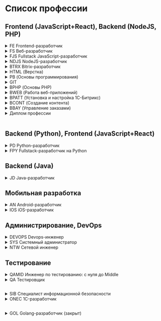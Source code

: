 # Список профессии

## Frontend (JavaScript+React), Backend (NodeJS, PHP)

<details><summary>FE Frontend-разработчик</summary>
<br>
<br>
<details><summary> HTML (Верстка)</summary>

   + [HTML-Homeworks](https://github.com/netology-code/html-homeworks)
   + [HTML-2-Homeworks](https://github.com/netology-code/html-2-homeworks)
   + [HTML-2-Diploma](https://github.com/netology-code/html-2-diploma)
   + [html-2-materials](https://github.com/netology-code/html-2-materials)
  
</details>
<details><summary>MQ (Мобильная и адаптивная верстка)</summary>

   + [MQ-Materials](https://github.com/netology-code/mq-materials)
   + [MQ-Homeworks](https://github.com/netology-code/mq-homeworks)
   + [MQ-Diploma](https://github.com/netology-code/mq-diploma)
   + [MQ-Diploma-Old](https://github.com/netology-code/mq-diploma-old)
  
</details>
<details><summary>PB (Основы программирования)</summary>

   + [PB-Materials](https://github.com/netology-code/pb-materials)
   + [PB-2-Materials](https://github.com/netology-code/pb-2-materials)
   + [PB-Homeworks](https://github.com/netology-code/pb-homeworks)
   + [PB-Diplom](https://github.com/netology-code/pb-diplom)

</details>
<details><summary>GIT</summary>

   + [Git-Materials](https://github.com/netology-code/git-materials)
   + [Git-Homeworks](https://github.com/netology-code/git-homeworks)

</details>
<details><summary>BJS (Основы JavaScript)</summary>

   + [BJS-Materials](https://github.com/netology-code/bjs-materials)
   + [BJS-Homeworks](https://github.com/netology-code/bjs-homeworks)
   + [BJS-2-Homeworks](https://github.com/netology-code/bjs-2-homeworks)
   + [BJS-Diplom](https://github.com/netology-code/bjs-diplom)
   + [bjs-3-code](https://github.com/netology-code/bjs-3-code)

</details>
<details><summary>BHJ (Основы JS в браузере)</summary>

   + [bhj-materials](https://github.com/netology-code/bhj-materials)
   + [bhj-homeworks](https://github.com/netology-code/bhj-homeworks)
   + [bhj-diploma](https://github.com/netology-code/bhj-diploma)
   + [bhj-diploma-backend](https://github.com/netology-code/bhj-diploma-backend)

</details>
<details><summary>AJS (JavaScript продвинутый)</summary>

   + [ajs-materials](https://github.com/netology-code/ajs-materials)
   + [ajs-homeworks](https://github.com/netology-code/ajs-homeworks)
   + [ajs-diploma](https://github.com/netology-code/ajs-diploma)
   + [ajs-code](https://github.com/netology-code/ajs-code)
   + [ajs-task](https://github.com/netology-code/ajs-task)
   + [ajs-templates](https://github.com/netology-code/ajs-templates)
   + [ajs-platforms](https://github.com/netology-code/ajs-platforms)
   + [ajs](https://github.com/netology-code/ajs)

</details>
<details><summary>AHJ (JavaScript в браузере продвинутый)</summary>

   + [ahj_code](https://github.com/netology-code/ahj_code)
   + [ahj-materials](https://github.com/netology-code/ahj-materials)
   + [ahj-templates](https://github.com/netology-code/ahj-templates)
   + [ahj-homeworks](https://github.com/netology-code/ahj-homeworks)
   + [ahj-code](https://github.com/netology-code/ahj-code)
   + [ahj-diploma](https://github.com/netology-code/ahj-diploma)

</details>
<details><summary>RA (Библиотека React)</summary>

   + [ra16-homeworks](https://github.com/netology-code/ra16-homeworks)
   + [ra16-materials](https://github.com/netology-code/ra16-materials)
   + [ra-materials](https://github.com/netology-code/ra-materials)
   + [ra16-code](https://github.com/netology-code/ra16-code)
   + [ra16-templates](https://github.com/netology-code/ra16-templates)
   + [ra16-diploma](https://github.com/netology-code/ra16-diploma)
   + [ra-16-810411](https://github.com/netology-code/ra-16-810411)
   + [ra-17-rodionov217](https://github.com/netology-code/ra-17-rodionov217)
   + [ra-17-KonstantinKliukach](https://github.com/netology-code/ra-17-KonstantinKliukach)
   + [ra-18-pavellevchuk](https://github.com/netology-code/ra-18-pavellevchuk)

</details>
<details><summary>Диплом профессии</summary>

   + [fe-2-diplom](https://github.com/netology-code/fe-2-diplom)
   + [fe-diplom-trainbooking](https://github.com/netology-code/fe-diplom-trainbooking)

</details>
<br>
</details>


<details><summary>FS Веб-разработчик</summary>
<br>
<br>
<details><summary>HTML (Верстка)</summary>

   + [HTML-Homeworks](https://github.com/netology-code/html-homeworks)
   + [HTML-2-Homeworks](https://github.com/netology-code/html-2-homeworks)
   + [HTML-2-Diploma](https://github.com/netology-code/html-2-diploma)
   + [html-2-materials](https://github.com/netology-code/html-2-materials)
  
</details>
<details><summary>MQ (Мобильная и адаптивная верстка)</summary>

   + [MQ-Materials](https://github.com/netology-code/mq-materials)
   + [MQ-Homeworks](https://github.com/netology-code/mq-homeworks)
   + [MQ-Diploma](https://github.com/netology-code/mq-diploma)
   + [MQ-Diploma-Old](https://github.com/netology-code/mq-diploma-old)
  
</details>
<details><summary>PB (Основы программирования)</summary>

   + [PB-Materials](https://github.com/netology-code/pb-materials)
   + [PB-2-Materials](https://github.com/netology-code/pb-2-materials)
   + [PB-Homeworks](https://github.com/netology-code/pb-homeworks)
   + [PB-Diplom](https://github.com/netology-code/pb-diplom)

</details>
<details><summary>GIT</summary>

   + [Git-Materials](https://github.com/netology-code/git-materials)
   + [Git-Homeworks](https://github.com/netology-code/git-homeworks)

</details>
<details><summary>BJS (Основы JavaScript)</summary>

   + [BJS-Materials](https://github.com/netology-code/bjs-materials)
   + [BJS-Homeworks](https://github.com/netology-code/bjs-homeworks)
   + [BJS-2-Homeworks](https://github.com/netology-code/bjs-2-homeworks)
   + [BJS-Diplom](https://github.com/netology-code/bjs-diplom)
   + [bjs-3-code](https://github.com/netology-code/bjs-3-code)

</details>
<details><summary>BHJ (Основы JS в браузере)</summary>

   + [bhj-materials](https://github.com/netology-code/bhj-materials)
   + [bhj-homeworks](https://github.com/netology-code/bhj-homeworks)
   + [bhj-diploma](https://github.com/netology-code/bhj-diploma)
   + [bhj-diploma-backend](https://github.com/netology-code/bhj-diploma-backend)

</details>
<details><summary>AJS (JavaScript продвинутый)</summary>

   + [ajs-materials](https://github.com/netology-code/ajs-materials)
   + [ajs-homeworks](https://github.com/netology-code/ajs-homeworks)
   + [ajs-diploma](https://github.com/netology-code/ajs-diploma)
   + [ajs-code](https://github.com/netology-code/ajs-code)
   + [ajs-task](https://github.com/netology-code/ajs-task)
   + [ajs-templates](https://github.com/netology-code/ajs-templates)
   + [ajs-platforms](https://github.com/netology-code/ajs-platforms)
   + [ajs](https://github.com/netology-code/ajs)

</details>
<details><summary>AHJ (JavaScript в браузере продвинутый)</summary>

   + [ahj_code](https://github.com/netology-code/ahj_code)
   + [ahj-materials](https://github.com/netology-code/ahj-materials)
   + [ahj-templates](https://github.com/netology-code/ahj-templates)
   + [ahj-homeworks](https://github.com/netology-code/ahj-homeworks)
   + [ahj-code](https://github.com/netology-code/ahj-code)
   + [ahj-diploma](https://github.com/netology-code/ahj-diploma)

</details>
<details><summary>RA (Библиотека React)</summary>

   + [ra16-homeworks](https://github.com/netology-code/ra16-homeworks)
   + [ra16-materials](https://github.com/netology-code/ra16-materials)
   + [ra-materials](https://github.com/netology-code/ra-materials)
   + [ra16-code](https://github.com/netology-code/ra16-code)
   + [ra16-templates](https://github.com/netology-code/ra16-templates)
   + [ra16-diploma](https://github.com/netology-code/ra16-diploma)
   + [ra-16-810411](https://github.com/netology-code/ra-16-810411)
   + [ra-17-rodionov217](https://github.com/netology-code/ra-17-rodionov217)
   + [ra-17-KonstantinKliukach](https://github.com/netology-code/ra-17-KonstantinKliukach)
   + [ra-18-pavellevchuk](https://github.com/netology-code/ra-18-pavellevchuk)

</details>
<details><summary>BPHP (Основы PHP)</summary>

   + [bphp-2-homeworks](https://github.com/netology-code/bphp-2-homeworks)
   + [bphp-2-materials](https://github.com/netology-code/bphp-2-materials)
   + [bphp-2-code](https://github.com/netology-code/bphp-2-code)
   + [bphp-diplom](https://github.com/netology-code/bphp-diplom)
   + [bphp-homeworks](https://github.com/netology-code/bphp-homeworks)
   + [bphp-materials](https://github.com/netology-code/bphp-materials)
  
</details>
<details><summary>APHP (Продвинутый PHP)</summary>

   + [aphp-homeworks](https://github.com/netology-code/aphp-homeworks)
   + [aphp-materials](https://github.com/netology-code/aphp-materials)

</details>
<details><summary>LRV (Laravel)</summary>

   + [lrv-homeworks](https://github.com/netology-code/lrv-homeworks)

</details>
<details><summary>Диплом профессии</summary>

   + [fs-2-diplom](https://github.com/netology-code/fs-2-diplom)
   + [fs-diplom](https://github.com/netology-code/fs-diplom)

</details>
<br>
</details>

<details><summary>FJS Fullstack JavaScript-разработчик</summary>
<br>
<br>
<details><summary>HTML (Верстка)</summary>

   + [HTML-Homeworks](https://github.com/netology-code/html-homeworks)
   + [HTML-2-Homeworks](https://github.com/netology-code/html-2-homeworks)
   + [HTML-2-Diploma](https://github.com/netology-code/html-2-diploma)
   + [html-2-materials](https://github.com/netology-code/html-2-materials)
  
</details>
<details><summary>MQ (Мобильная и адаптивная верстка)</summary>

   + [MQ-Materials](https://github.com/netology-code/mq-materials)
   + [MQ-Homeworks](https://github.com/netology-code/mq-homeworks)
   + [MQ-Diploma](https://github.com/netology-code/mq-diploma)
   + [MQ-Diploma-Old](https://github.com/netology-code/mq-diploma-old)
  
</details>
<details><summary>PB (Основы программирования)</summary>

   + [PB-Materials](https://github.com/netology-code/pb-materials)
   + [PB-2-Materials](https://github.com/netology-code/pb-2-materials)
   + [PB-Homeworks](https://github.com/netology-code/pb-homeworks)
   + [PB-Diplom](https://github.com/netology-code/pb-diplom)

</details>
<details><summary>GIT</summary>

   + [Git-Materials](https://github.com/netology-code/git-materials)
   + [Git-Homeworks](https://github.com/netology-code/git-homeworks)

</details>
<details><summary>BJS (Основы JavaScript)</summary>

   + [BJS-Materials](https://github.com/netology-code/bjs-materials)
   + [BJS-Homeworks](https://github.com/netology-code/bjs-homeworks)
   + [BJS-2-Homeworks](https://github.com/netology-code/bjs-2-homeworks)
   + [BJS-Diplom](https://github.com/netology-code/bjs-diplom)
   + [bjs-3-code](https://github.com/netology-code/bjs-3-code)

</details>
<details><summary>BHJ (Основы JS в браузере)</summary>

   + [bhj-materials](https://github.com/netology-code/bhj-materials)
   + [bhj-homeworks](https://github.com/netology-code/bhj-homeworks)
   + [bhj-diploma](https://github.com/netology-code/bhj-diploma)
   + [bhj-diploma-backend](https://github.com/netology-code/bhj-diploma-backend)

</details>
<details><summary>AJS (JavaScript продвинутый)</summary>

   + [ajs-materials](https://github.com/netology-code/ajs-materials)
   + [ajs-homeworks](https://github.com/netology-code/ajs-homeworks)
   + [ajs-diploma](https://github.com/netology-code/ajs-diploma)
   + [ajs-code](https://github.com/netology-code/ajs-code)
   + [ajs-task](https://github.com/netology-code/ajs-task)
   + [ajs-templates](https://github.com/netology-code/ajs-templates)
   + [ajs-platforms](https://github.com/netology-code/ajs-platforms)
   + [ajs](https://github.com/netology-code/ajs)

</details>
<details><summary>RA (Библиотека React)</summary>

   + [ra16-homeworks](https://github.com/netology-code/ra16-homeworks)
   + [ra16-materials](https://github.com/netology-code/ra16-materials)
   + [ra-materials](https://github.com/netology-code/ra-materials)
   + [ra16-code](https://github.com/netology-code/ra16-code)
   + [ra16-templates](https://github.com/netology-code/ra16-templates)
   + [ra16-diploma](https://github.com/netology-code/ra16-diploma)
   + [ra-16-810411](https://github.com/netology-code/ra-16-810411)
   + [ra-17-rodionov217](https://github.com/netology-code/ra-17-rodionov217)
   + [ra-17-KonstantinKliukach](https://github.com/netology-code/ra-17-KonstantinKliukach)
   + [ra-18-pavellevchuk](https://github.com/netology-code/ra-18-pavellevchuk)

</details>
<details><summary>NDSE - Настройка окружения и Express.js</summary>

   + [ndse-homeworks](https://github.com/netology-code/ndse-homeworks)
   + [ndse-diplom](https://github.com/netology-code/ndse-diplom)
   + [ndse-code](https://github.com/netology-code/ndse-code)

</details>
<details><summary>NDTNF - Typescript, Nest.js, Firebase</summary>

   + [ndtnf-homeworks](https://github.com/netology-code/ndtnf-homeworks)
   + [ndtnf-code](https://github.com/netology-code/ndtnf-code)

</details>
<details><summary>Диплом профессии</summary>
   
  + []()

</details>
<br>
</details>


<details><summary>NDJS NodeJS-разработчик</summary>
<br>
<br>
<details><summary>NDSE (Настройка окружения и Express.js)</summary>

   + [ndse-homeworks](https://github.com/netology-code/ndse-homeworks)
   + [ndse-diplom](https://github.com/netology-code/ndse-diplom)
   + [ndse-code](https://github.com/netology-code/ndse-code)

</details>
<details><summary>NDTNF (Typescript, Nest.js, Firebase)</summary>

   + [ndtnf-homeworks](https://github.com/netology-code/ndtnf-homeworks)
   + [ndtnf-code](https://github.com/netology-code/ndtnf-code)

</details>
<details><summary>Диплом профессии</summary>

   + []()

</details>
<br>
</details>

<details><summary>BTRX Bitrix-разработчик</summary>
 + [btrx-homeworks](https://github.com/netology-code/btrx-homeworks)
</details>   

<details><summary>HTML (Верстка)</summary>

   + [HTML-Homeworks](https://github.com/netology-code/html-homeworks)
   + [HTML-2-Homeworks](https://github.com/netology-code/html-2-homeworks)
   + [HTML-2-Diploma](https://github.com/netology-code/html-2-diploma)
   + [html-2-materials](https://github.com/netology-code/html-2-materials)
  
</details>
<details><summary>PB (Основы программирования)</summary>

   + [PB-Materials](https://github.com/netology-code/pb-materials)
   + [PB-2-Materials](https://github.com/netology-code/pb-2-materials)
   + [PB-Homeworks](https://github.com/netology-code/pb-homeworks)
   + [PB-Diplom](https://github.com/netology-code/pb-diplom)

</details>
<details><summary>GIT</summary>

   + [Git-Materials](https://github.com/netology-code/git-materials)
   + [Git-Homeworks](https://github.com/netology-code/git-homeworks)

</details>
<details><summary>BPHP (Основы PHP)</summary>

   + [bphp-2-homeworks](https://github.com/netology-code/bphp-2-homeworks)
   + [bphp-2-materials](https://github.com/netology-code/bphp-2-materials)
   + [bphp-2-code](https://github.com/netology-code/bphp-2-code)
   + [bphp-diplom](https://github.com/netology-code/bphp-diplom)
   + [bphp-homeworks](https://github.com/netology-code/bphp-homeworks)
   + [bphp-materials](https://github.com/netology-code/bphp-materials)
  
</details>
<details><summary>BWEB (Работа веб-приложений)</summary>

   + []()

</details>
<details><summary>BPATT (Установка и настройка 1С-Битрикс)</summary>

   + []()

</details>
<details><summary>BCONT (Создание контента)</summary>

   + []()

</details>
<details><summary>BBAY (Управление заказами)</summary>

   + []()

</details>
<details><summary>Диплом профессии</summary>

   + []()

</details>
<br>
</details>

## Backend (Python), Frontend (JavaScript+React)

<details><summary>PD Python-разработчик</summary>
<br>
<br>
<details><summary>PY (Python 1 уровень)</summary>

   + [py-homeworks-basic](https://github.com/netology-code/py-homeworks-basic)
   + [py-homework-basic](https://github.com/netology-code/py-homework-basic)
   + [py-homework-basic-files](https://github.com/netology-code/py-homework-basic-files)
   + [py-diplom-basic](https://github.com/netology-code/py-diplom-basic)
   + [pyfree-homeworks](https://github.com/netology-code/pyfree-homeworks)
   + [py-homeworks-db](https://github.com/netology-code/py-homeworks-db)
   + [py-diplom](https://github.com/netology-code/py-diplom)
   + [py-homeworks](https://github.com/netology-code/py-homeworks)
   + [py-homeworks-new-old](https://github.com/netology-code/py-homeworks-new-old)
   + [py-materials](https://github.com/netology-code/py-materials)
   + [Python_course](https://github.com/netology-code/Python_course)
   + [pythoncourse](https://github.com/netology-code/pythoncourse)
   + [python-final-diplom](https://github.com/netology-code/python-final-diplom)

</details>
<details><summary>GIT</summary>

   + [Git-Materials](https://github.com/netology-code/git-materials)
   + [Git-Homeworks](https://github.com/netology-code/git-homeworks)

</details>
<details><summary>SQLPY (базы данных)</summary>

   + []()

</details>
<details><summary>ADPY (Python продвинутый)</summary>

   + [py-advanced-diplom](https://github.com/netology-code/py-advanced-diplom)
   + [py-homeworks-advanced](https://github.com/netology-code/py-homeworks-advanced)

</details>
<details><summary>DJ (Фреймворк Django)</summary>

   + [dj-homeworks](https://github.com/netology-code/dj-homeworks)
   + [DJ_code](https://github.com/netology-code/DJ_code)
   + [dj-diplom](https://github.com/netology-code/dj-diplom)
   + [dj-materials](https://github.com/netology-code/dj-materials)
   + [django-graduate-work](https://github.com/netology-code/django-graduate-work)

</details>
<details><summary>WEBPY (Python в вебразработке)</summary>

   + [py-homeworks-web](https://github.com/netology-code/py-homeworks-web)

</details>
<details><summary>Диплом профессии</summary>

   + [pd-diplom](https://github.com/netology-code/pd-diplom)

</details>
<br>
</details>

<details><summary>FPY Fullstack-разработчик на Python</summary>
<br>
<br>
<details><summary>PY (Python 1 уровень)</summary>

   + []()---------------------------------------------------
   + []()
   + []()

</details>
<details><summary>GIT</summary>

   + [Git-Materials](https://github.com/netology-code/git-materials)
   + [Git-Homeworks](https://github.com/netology-code/git-homeworks)

</details>
<details><summary>SQLPY (базы данных)</summary>

   + []()

</details>
<details><summary>ADPY (Python продвинутый)</summary>

   + []()

</details>
<details><summary>DJ (Фреймворк Django)</summary>

   + [dj-homeworks](https://github.com/netology-code/dj-homeworks)
   + [DJ_code](https://github.com/netology-code/DJ_code)
   + [dj-diplom](https://github.com/netology-code/dj-diplom)
   + [dj-materials](https://github.com/netology-code/dj-materials)
   + [django-graduate-work](https://github.com/netology-code/django-graduate-work)

</details>
<details><summary>HTML (Верстка)</summary>

   + [HTML-Homeworks](https://github.com/netology-code/html-homeworks)
   + [HTML-2-Homeworks](https://github.com/netology-code/html-2-homeworks)
   + [HTML-2-Diploma](https://github.com/netology-code/html-2-diploma)
   + [html-2-materials](https://github.com/netology-code/html-2-materials)
  
</details>
<details><summary>FPYMQ (Адаптивная и мобильная верстка VIDEO)</summary>

   + []()

</details>
<details><summary>FPYJS (Введение в JavaScript для FPY)</summary>

   + []()

</details>
<details><summary>BHJ(Основы JS в браузере)</summary>

   + [bhj-materials](https://github.com/netology-code/bhj-materials)
   + [bhj-homeworks](https://github.com/netology-code/bhj-homeworks)
   + [bhj-diploma](https://github.com/netology-code/bhj-diploma)
   + [bhj-diploma-backend](https://github.com/netology-code/bhj-diploma-backend)

</details>
<details><summary>AJS (JavaScript продвинутый)</summary>

   + [ajs-materials](https://github.com/netology-code/ajs-materials)
   + [ajs-homeworks](https://github.com/netology-code/ajs-homeworks)
   + [ajs-diploma](https://github.com/netology-code/ajs-diploma)
   + [ajs-code](https://github.com/netology-code/ajs-code)
   + [ajs-task](https://github.com/netology-code/ajs-task)
   + [ajs-templates](https://github.com/netology-code/ajs-templates)
   + [ajs-platforms](https://github.com/netology-code/ajs-platforms)
   + [ajs](https://github.com/netology-code/ajs)

</details>
<details><summary>AHJ (JavaScript в браузере продвинутый)</summary>

   + [ahj_code](https://github.com/netology-code/ahj_code)
   + [ahj-materials](https://github.com/netology-code/ahj-materials)
   + [ahj-templates](https://github.com/netology-code/ahj-templates)
   + [ahj-homeworks](https://github.com/netology-code/ahj-homeworks)
   + [ahj-code](https://github.com/netology-code/ahj-code)
   + [ahj-diploma](https://github.com/netology-code/ahj-diploma)

</details>
<details><summary>RA (Библиотека React)</summary>

   + [ra16-homeworks](https://github.com/netology-code/ra16-homeworks)
   + [ra16-materials](https://github.com/netology-code/ra16-materials)
   + [ra-materials](https://github.com/netology-code/ra-materials)
   + [ra16-code](https://github.com/netology-code/ra16-code)
   + [ra16-templates](https://github.com/netology-code/ra16-templates)
   + [ra16-diploma](https://github.com/netology-code/ra16-diploma)
   + [ra-16-810411](https://github.com/netology-code/ra-16-810411)
   + [ra-17-rodionov217](https://github.com/netology-code/ra-17-rodionov217)
   + [ra-17-KonstantinKliukach](https://github.com/netology-code/ra-17-KonstantinKliukach)
   + [ra-18-pavellevchuk](https://github.com/netology-code/ra-18-pavellevchuk)

</details>
<details><summary>Диплом профессии</summary>

   + []()

</details>
<br>
</details>

## Backend (Java)

<details><summary>JD Java-разработчик</summary>
<br>
<br>
<details><summary>JAVA (Основы Java)</summary>

   + [java-homeworks](https://github.com/netology-code/java-homeworks)
   + [java-materials](https://github.com/netology-code/java-materials)

</details>
<details><summary>GIT</summary>

   + [Git-Materials](https://github.com/netology-code/git-materials)
   + [Git-Homeworks](https://github.com/netology-code/git-homeworks)

</details>
<details><summary>JAVACORE (Java Core)</summary>

   + []()

</details>
<details><summary>JPAT (Шаблоны проектирования)</summary>

   + []()

</details>
<details><summary>JADV (Многопоточное и функциональное программирование)</summary>

   + []()

</details>
<details><summary>JSPR (Web, Spring & Spring MVC)</summary>

   + [jspr-homeworks](https://github.com/netology-code/jspr-homeworks)
   + [jspr-code](https://github.com/netology-code/jspr-code)

</details>
<details><summary>JCLO (Spring Boot, deployment и инфраструктура)</summary>

   + []()

</details>
<details><summary>JDATA (Хранение данных и организация безопасности)</summary>

   + []()

</details>
<details><summary>Диплом профессии</summary>

   + []()

</details>
<br>
</details>

## Мобильная разработка

<details><summary>AN Android-разработчик</summary>
<br>
<br>
<details><summary>JAVA (Основы Java)</summary>

   + [java-homeworks](https://github.com/netology-code/java-homeworks)
   + [java-materials](https://github.com/netology-code/java-materials)

</details>
<details><summary>GIT</summary>

   + [Git-Materials](https://github.com/netology-code/git-materials)
   + [Git-Homeworks](https://github.com/netology-code/git-homeworks)

</details>
<details><summary>KT (Введение в Kotlin)</summary>

   + [kt-code](https://github.com/netology-code/kt-code)
   + [kt-homeworks](https://github.com/netology-code/kt-homeworks)

</details>
<details><summary>AND (Введение в Android)</summary>

   + [and2-code](https://github.com/netology-code/and2-code)
   + [and-diploma](https://github.com/netology-code/and-diploma)
   + [and2-homeworks](https://github.com/netology-code/and2-homeworks)
   + [and2ci](https://github.com/netology-code/and2ci)
   + [and-new-code](https://github.com/netology-code/and-new-code)
   + [and-new-homeworks](https://github.com/netology-code/and-new-homeworks)
   + [and-homeworks](https://github.com/netology-code/and-homeworks)
   + [and-materials](https://github.com/netology-code/and-materials)
   + [and-diplom](https://github.com/netology-code/and-diplom)

</details>
<details><summary>ANDIN (Промышленная разработка на Android)</summary>

   + [andin-homeworks](https://github.com/netology-code/andin-homeworks)
   + [andin-code](https://github.com/netology-code/andin-code)

</details>
<details><summary>ANDAD (Продвинутый Android)</summary>

   + [andad-code](https://github.com/netology-code/andad-code)
   + [andad-homeworks](https://github.com/netology-code/andad-homeworks)

</details>
<details><summary>Диплом профессии</summary>

   + []()

</details>
<br>
</details>

<details><summary>IOS iOS-разработчик</summary>
  <br>
  <br>
<details><summary>BIOS (Введение в Swift)</summary>

   + [bios-2-homeworks](https://github.com/netology-code/bios-2-homeworks)
   + [bios-homeworks](https://github.com/netology-code/bios-homeworks)
   + [bios-materials  ](https://github.com/netology-code/bios-materials)
   + [bios-2-materials](https://github.com/netology-code/bios-2-materials)

</details>
<details><summary>GIT</summary>

   + [Git-Materials](https://github.com/netology-code/git-materials)
   + [Git-Homeworks](https://github.com/netology-code/git-homeworks)

</details>
<details><summary>AIOS (Объектно-ориентированное программирование на Swift)</summary>

   + [aios-homeworks](https://github.com/netology-code/aios-homeworks)
   + [aios-materials](https://github.com/netology-code/aios-materials)

</details>
<details><summary>IOSUI (Разработка iOS-приложений — интерфейс пользователя)
</summary>

   + [iosui-homeworks](https://github.com/netology-code/iosui-homeworks)
   + [iosui-diplom](https://github.com/netology-code/iosui-diplom)
   + [iosui-code](https://github.com/netology-code/iosui-code)

</details>
<details><summary>IOSINT (Промышленная разработка)</summary>

   + [iosint-code](https://github.com/netology-code/iosint-code)
   + [iosint-homeworks](https://github.com/netology-code/iosint-homeworks)
   + [IOSINT-image-processor](https://github.com/netology-code/IOSINT-image-processor)

</details>
<details><summary>IOSDT (Работа с сетью и хранение данных)</summary>

   + [iosdt-diplom](https://github.com/netology-code/iosdt-diplom)
   + [iosdt-homeworks](https://github.com/netology-code/iosdt-homeworks)
   + [iosdt-code](https://github.com/netology-code/iosdt-code)

</details>
<details><summary>IOSADV (Продвинутая iOS-разработка)</summary>

   + [iosadv-homeworks](https://github.com/netology-code/iosadv-homeworks)
   + [iosadv-code](https://github.com/netology-code/iosadv-code)

</details>
<details><summary>Диплом профессии</summary>

   + [ios-diplom](https://github.com/netology-code/ios-diplom)
   + [ios-1-diplom](https://github.com/netology-code/ios-1-diplom)

</details>
<br>
</details>



## Администрирование, DevOps		

<details><summary>DEVOPS Devops-инженер</summary>
<br>
<br>
<details><summary>DEVSYS (DevOps и системное администрирование)</summary>

   + []()

</details>
<details><summary>VIRT (Виртуализация, базы данных и Terraform)</summary>

   + [virt-homeworks](https://github.com/netology-code/virt-homeworks)

</details>
<details><summary>MNT (Мониторинг, управление конфигурациями, Terraform)</summary>

   + [mnt-homeworks](https://github.com/netology-code/mnt-homeworks)
   + [mnt-homeworks-ansible](https://github.com/netology-code/mnt-homeworks-ansible)

</details>
<details><summary>DevKub (Администрирование и конфигурация Kubernetes)</summary>

   + [devkub-homeworks](https://github.com/netology-code/devkub-homeworks)

</details>
<details><summary>CLOKUB (Kubernetes и облачные сервисы)</summary>

   + [clokub-homeworks](https://github.com/netology-code/clokub-homeworks)

</details>
<details><summary>Диплом профессии</summary>

   + [devops-diplom](https://github.com/netology-code/devops-diplom)

</details>
<br>
</details>

<details><summary>SYS Системный администратор</summary>
<br>
<br>
<details><summary>SLIN (IT-системы и Linux)</summary>

   + [slin-homeworks](https://github.com/netology-code/slin-homeworks)

</details>
<details><summary>SNET (Сеть, сетевые протоколы и Bash)</summary>

   + [snet-homeworks](https://github.com/netology-code/snet-homeworks)

</details>
<details><summary>SDVPS (Виртуализация, автоматизация и CI/CD)</summary>

   + [sdvps-homeworks](https://github.com/netology-code/sdvps-homeworks)

</details>
<details><summary>SRLB (Мониторинг и отказоустойчивость)</summary>

   + [srlb-homework](https://github.com/netology-code/srlb-homework)
   + [srlb-added](https://github.com/netology-code/srlb-added)

</details>
<details><summary>SDB (Базы данных и информационная безопасность)</summary>

   + [sdb-homeworks](https://github.com/netology-code/sdb-homeworks)

</details>
<details><summary>Диплом профессии</summary>

   + []()

</details>
<br>
</details>

<details><summary>NTW Сетевой инженер</summary>
<br>
<br>
<details><summary>BNTW (Введение в сетевые технологии)</summary>

   + [bntw-homeworks](https://github.com/netology-code/bntw-homeworks)

</details>
<details><summary>RUTSW (Основы коммутации и маршрутизации)</summary>

   + [rutsw-homeworks](https://github.com/netology-code/rutsw-homeworks)

</details>
<details><summary>RSNT (Построение отказоустойчивых сетей)</summary>

   + []()

</details>
<details><summary>DRUT (Динамическая маршрутизация)</summary>

   + []()

</details>
<details><summary>SECNT (Сетевая безопасность)</summary>

   + []()

</details>
<details><summary>WFNT (Беспроводные сети)</summary>

   + []()

</details>
<details><summary>QOS (Методы обеспечения качества обслуживания)</summary>

   + []()

</details>
<details><summary>CRPNT (Основы проектирования корпоративных сетей)</summary>

   + []()

</details>
<details><summary>OPTNT (Инструменты эксплуатации)</summary>

   + []()

</details>
<details><summary>IPNT (Основы IP-телефонии)</summary>

   + []()

</details>
<details><summary>Диплом профессии</summary>

   + []()

</details>
<br>
</details>

## Тестирование

<details><summary>QAMID Инженер по тестированию: с нуля до Middle</summary>
<br>
<br>
<details><summary>IQA (Введение в тестирование)</summary>

   + [iqa-homeworks](https://github.com/netology-code/iqa-homeworks)
   + [iqa-materials](https://github.com/netology-code/iqa-materials)
   + [iqa-diplom](https://github.com/netology-code/iqa-diplom)
   + [iqa-2-homeworks](https://github.com/netology-code/iqa-2-homeworks)

</details>
<details><summary>GIT</summary>

   + [Git-Materials](https://github.com/netology-code/git-materials)
   + [Git-Homeworks](https://github.com/netology-code/git-homeworks)

</details>
<details><summary>JAVAQA (Java для тестировщиков)</summary>

   + [javaqa-homeworks](https://github.com/netology-code/javaqa-homeworks)
   + [javaqa-code](https://github.com/netology-code/javaqa-code)
   + [javaqa-materials](https://github.com/netology-code/javaqa-materials)
   + [javaqa-diploma](https://github.com/netology-code/javaqa-diploma)

</details>
<details><summary>AQA (Автоматизация тестирования)</summary>

   + [aqa-homeworks](https://github.com/netology-code/aqa-homeworks)
   + [aqa-qamid-diplom](https://github.com/netology-code/aqa-qamid-diplom)
   + [aqa-code](https://github.com/netology-code/aqa-code)
   + [aqa-materials](https://github.com/netology-code/aqa-materials)
   + [aqa-bonuses](https://github.com/netology-code/aqa-bonuses)
   + [aqa-hw-sample](https://github.com/netology-code/aqa-hw-sample)

</details>
<details><summary>AQABJS (Курсовая работа по итогам 4 модулей и введение в JavaScript)</summary>

   + [aqabjs-homeworks](https://github.com/netology-code/aqabjs-homeworks)

</details>
<details><summary>JSQA (JavaScript для тестировщиков)</summary>

   + []()

</details>
<details><summary>JSAQA (Автоматизация тестирования веб-интерфейсов)</summary>

   + [jsaqa-homeworks](https://github.com/netology-code/jsaqa-homeworks)
   + [jsaqa-code](https://github.com/netology-code/jsaqa-code)
  
</details>
<details><summary>MQA (Тестирование мобильных приложений)</summary>

   + [mqa-homeworks](https://github.com/netology-code/mqa-homeworks)

</details>
<details><summary>LOADQA (Тестирование производительности)</summary>

   + [loadqa-homework](https://github.com/netology-code/loadqa-homeworks)

</details>
<details><summary>IBQA (Тестирование безопасности)</summary>

   + [ibqa-homeworks](https://github.com/netology-code/ibqa-homeworks)

</details>
<details><summary>Диплом профессии</summary>

   + [sys-diplom](https://github.com/netology-code/sys-diplom)

</details>
<br>
</details>

<details><summary>QA Тестировщик</summary>
<br>
<br>
<details><summary>IQA (Введение в тестирование)</summary>

   + [iqa-homeworks](https://github.com/netology-code/iqa-homeworks)
   + [iqa-materials](https://github.com/netology-code/iqa-materials)
   + [iqa-diplom](https://github.com/netology-code/iqa-diplom)
   + [iqa-2-homeworks](https://github.com/netology-code/iqa-2-homeworks)

</details>
<details><summary>GIT</summary>

   + [Git-Materials](https://github.com/netology-code/git-materials)
   + [Git-Homeworks](https://github.com/netology-code/git-homeworks)

</details>
<details><summary>JAVAQA (Java для тестировщиков)</summary>

   + [javaqa-homeworks](https://github.com/netology-code/javaqa-homeworks)
   + [javaqa-code](https://github.com/netology-code/javaqa-code)
   + [javaqa-materials](https://github.com/netology-code/javaqa-materials)
   + [javaqa-diploma](https://github.com/netology-code/javaqa-diploma)

</details>
<details><summary>AQA (Автоматизация тестирования)</summary>

   + [aqa-homeworks](https://github.com/netology-code/aqa-homeworks)
   + [aqa-qamid-diplom](https://github.com/netology-code/aqa-qamid-diplom)
   + [aqa-code](https://github.com/netology-code/aqa-code)
   + [aqa-materials](https://github.com/netology-code/aqa-materials)
   + [aqa-bonuses](https://github.com/netology-code/aqa-bonuses)
   + [aqa-hw-sample](https://github.com/netology-code/aqa-hw-sample)

</details>
<details><summary>Диплом профессии</summary>

   + [qa-diploma](https://github.com/netology-code/qa-diploma)
   + [qa-wiki](https://github.com/netology-code/qa-wiki)
   + [qa-homeworks](https://github.com/netology-code/qa-homeworks)
   + [qa-materials](https://github.com/netology-code/qa-materials)

</details>
<br>
</details>

##

<details><summary>SIB Специалист информационной безопасности</summary>
<br>
<br>
<details><summary>IBB (Основы информационной безопасности)</summary>

   + [ibb-homeworks](https://github.com/netology-code/ibb-homeworks)

</details>
<details><summary>IBNET (Сети передачи данных и безопасность)</summary>

   + [ibnet-homeworks](https://github.com/netology-code/ibnet-homeworks)

</details>
<details><summary>IBOS (Безопасность операционных систем и современная разработка)</summary>

   + [ibos-homeworks](https://github.com/netology-code/ibos-homeworks)
   + [ibos-code](https://github.com/netology-code/ibos-code)

</details>
<details><summary>IBDEV (Современная разработка ПО)</summary>

   + [ibdev-homeworks](https://github.com/netology-code/ibdev-homeworks)
   + [ibdev-code](https://github.com/netology-code/ibdev-code)

</details>
<details><summary>IBWEB (Веб-приложения)</summary>

   + [ibweb-homeworks](https://github.com/netology-code/ibweb-homeworks)
   + [ibweb-code](https://github.com/netology-code/ibweb-code)

</details>
<details><summary>IBDEF (Аttack & Defence)</summary>

   + [ibdef-homeworks](https://github.com/netology-code/ibdef-homeworks)
   + [ibdef-code](https://github.com/netology-code/ibdef-code)

</details>
<details><summary>IBMOD (Современная киберпреступность и методы противодействия)</summary>

   + []()

</details>
<details><summary>IBINC (Реагирование на инциденты ИБ и проактивный поиск угроз)</summary>

   + []()

</details>
<details><summary>Диплом профессии</summary>

   + [sib-diplom-close](https://github.com/netology-code/sib-diplom-close)
   + [sib-Diplom-Track-Forensics](https://github.com/netology-code/sib-Diplom-Track-Forensics)
   + [sib-Diplom-Track-DevSecOps](https://github.com/netology-code/sib-Diplom-Track-DevSecOps)
   + [sib-Diplom-Track-Penetration-Testing](https://github.com/netology-code/sib-Diplom-Track-Penetration-Testing)
   + [sib-ecommerce-diploma](https://github.com/netology-code/sib-ecommerce-diploma)
   + [sib-secure-kontur-diploma](https://github.com/netology-code/sib-secure-kontur-diploma)
   + [sib-incident-diploma](https://github.com/netology-code/sib-incident-diploma)

</details>
<br>
</details>

<details><summary>ONEC 1C-разработчик</summary>
<br>
<br>
<details><summary>SRK (Среда разработки и конфигурация)</summary>

   + []()

</details>
<details><summary>VY (Встроенный язык)</summary>

   + []()
   
</details>
<details><summary>INF (Интерфейс)</summary>

   + []()

</details>
<details><summary>SRS (Справочники и регистры сведений)</summary>

   + []()

</details>
<details><summary>YZD (Документы и файлы)</summary>

   + []()

</details>
<details><summary>RNFD (Запросы и отчёты)</summary>

   + []()

</details>
<details><summary>IND (Интеграция, обмен данными)</summary>

   + []()

</details>
<details><summary>MA (Механизмы учета)</summary>

   + []()

</details>
<details><summary>PV (Механизмы расчета)</summary>

   + []()

</details>
<details><summary>BPZ (Бизнес-процессы и задачи)</summary>

   + []()

</details>
<details><summary>Диплом профессии</summary>

   + []()

</details>
<br>
</details>

##

<details><summary>GOL Golang-разработчик (закрыт)</summary>
<br>
<br>
<details><summary>HTML (Верстка)</summary>

   + [HTML-Homeworks](https://github.com/netology-code/html-homeworks)
   + [HTML-2-Homeworks](https://github.com/netology-code/html-2-homeworks)
   + [HTML-2-Diploma](https://github.com/netology-code/html-2-diploma)
   + [html-2-materials](https://github.com/netology-code/html-2-materials)
  
</details>
<details><summary>PB (Основы программирования)</summary>

   + [PB-Materials](https://github.com/netology-code/pb-materials)
   + [PB-2-Materials](https://github.com/netology-code/pb-2-materials)
   + [PB-Homeworks](https://github.com/netology-code/pb-homeworks)
   + [PB-Diplom](https://github.com/netology-code/pb-diplom)

</details>
<details><summary>GIT</summary>

   + [Git-Materials](https://github.com/netology-code/git-materials)
   + [Git-Homeworks](https://github.com/netology-code/git-homeworks)

</details>
<details><summary>BGO (основы golang)</summary>

   + [bgo-homeworks](https://github.com/netology-code/bgo-homeworks)
   + [bgo-code](https://github.com/netology-code/bgo-code)
   + [bgo-materials](https://github.com/netology-code/bgo-materials)
   + [bgo-docker](https://github.com/netology-code/bgo-docker)
   + [bgo-heroku](https://github.com/netology-code/bgo-heroku)
   + [bgoci](https://github.com/netology-code/bgoci)

</details>
<details><summary>AGO (продвинутый golang)</summary>

   + [ago-homeworks](https://github.com/netology-code/ago-homeworks)
   + [ago-code](https://github.com/netology-code/ago-code)
   + [ago-k8s-stateful](https://github.com/netology-code/ago-k8s-stateful)
   + [ago-k8s-stateless](https://github.com/netology-code/ago-k8s-stateless)
   + [ago-docker-k8s](https://github.com/netology-code/ago-docker-k8s)

</details>
<details><summary>Диплом профессии</summary>

   + [gol-diplom](https://github.com/netology-code/gol-diplom)

</details>
<br>
</details>
